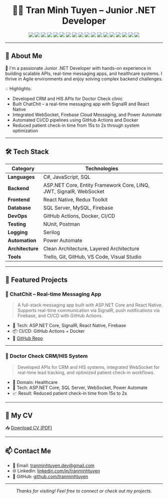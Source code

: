 <h1 align="center">👨‍💻 Tran Minh Tuyen – Junior .NET Developer</h1>

<p align="center">
  <img src="https://img.shields.io/badge/.NET-512BD4?style=for-the-badge&logo=dotnet&logoColor=white"/>
  <img src="https://img.shields.io/badge/C%23-239120?style=for-the-badge&logo=c-sharp&logoColor=white"/>
  <img src="https://img.shields.io/badge/ASP.NET_Core-512BD4?style=for-the-badge&logo=.net&logoColor=white"/>
  <img src="https://img.shields.io/badge/Entity_Framework_Core-68217A?style=for-the-badge"/>
  <img src="https://img.shields.io/badge/SignalR-00BFFF?style=for-the-badge"/>
  <img src="https://img.shields.io/badge/WebSocket-FF9900?style=for-the-badge"/>
  <img src="https://img.shields.io/badge/JWT-000000?style=for-the-badge"/>
  <img src="https://img.shields.io/badge/React_Native-61DAFB?style=for-the-badge&logo=react&logoColor=white"/>
  <img src="https://img.shields.io/badge/Redux_Toolkit-764ABC?style=for-the-badge"/>
  <img src="https://img.shields.io/badge/Firebase-FFCA28?style=for-the-badge&logo=firebase&logoColor=black"/>
  <img src="https://img.shields.io/badge/SQL_Server-CC2927?style=for-the-badge&logo=microsoft-sql-server&logoColor=white"/>
  <img src="https://img.shields.io/badge/MySQL-4479A1?style=for-the-badge&logo=mysql&logoColor=white"/>
  <img src="https://img.shields.io/badge/Docker-2496ED?style=for-the-badge&logo=docker&logoColor=white"/>
  <img src="https://img.shields.io/badge/GitHub_Actions-2088FF?style=for-the-badge&logo=github-actions&logoColor=white"/>
  <img src="https://img.shields.io/badge/Postman-FF6C37?style=for-the-badge&logo=postman&logoColor=white"/>
  <img src="https://img.shields.io/badge/Power_Automate-0078D4?style=for-the-badge&logo=microsoft&logoColor=white"/>
  <img src="https://img.shields.io/badge/NUnit-0099CC?style=for-the-badge"/>
  <img src="https://img.shields.io/badge/Serilog-1E1E1E?style=for-the-badge"/>
</p>

---

## 🧠 About Me

🎯 I'm a passionate Junior .NET Developer with hands-on experience in building scalable APIs, real-time messaging apps, and healthcare systems. I thrive in Agile environments and enjoy solving complex backend challenges.

💡 Highlights:
- Developed CRM and HIS APIs for Doctor Check clinic
- Built ChatChit – a real-time messaging app with SignalR and React Native
- Integrated WebSocket, Firebase Cloud Messaging, and Power Automate
- Automated CI/CD pipelines using GitHub Actions and Docker
- Reduced patient check-in time from 15s to 2s through system optimization

---

## 🛠️ Tech Stack

| Category         | Technologies                                                                 |
|------------------|------------------------------------------------------------------------------|
| **Languages**    | C#, JavaScript, SQL                                                          |
| **Backend**      | ASP.NET Core, Entity Framework Core, LINQ, JWT, SignalR, WebSocket           |
| **Frontend**     | React Native, Redux Toolkit                                                  |
| **Database**     | SQL Server, MySQL, Firebase                                                  |
| **DevOps**       | GitHub Actions, Docker, CI/CD                                                |
| **Testing**      | NUnit, Postman                                                               |
| **Logging**      | Serilog                                                                      |
| **Automation**   | Power Automate                                                               |
| **Architecture** | Clean Architecture, Layered Architecture                                     |
| **Tools**        | Trello, Git, GitHub, VS Code, Visual Studio                                  |

---

## 🚀 Featured Projects

### 🔹 ChatChit – Real-time Messaging App
> A full-stack messaging app built with ASP.NET Core and React Native. Supports real-time communication via SignalR, push notifications via Firebase, and CI/CD with GitHub Actions.

- 🔧 Tech: ASP.NET Core, SignalR, React Native, Firebase
- 📦 CI/CD: GitHub Actions + Docker
- 🔗 [GitHub Repo](https://github.com/yourusername/chat-chit)

---

### 🔹 Doctor Check CRM/HIS System
> Developed APIs for CRM and HIS systems, integrated WebSocket for real-time lead tracking, and optimized patient check-in workflows.

- 🏥 Domain: Healthcare
- 🔧 Tech: ASP.NET Core, SQL Server, WebSocket, Power Automate
- 📈 Result: Reduced patient check-in time from 15s to 2s

---

## 📄 My CV

📥 [Download CV (PDF)](./CV_Tran_Minh_Tuyen_Junior_English_Plus%20(1).pdf)

---

## 📫 Contact Me

- 📧 Email: tranminhtuyen.dev@gmail.com  
- 🌐 LinkedIn: [linkedin.com/in/tranminhtuyen](https://linkedin.com/in/tranminhtuyen)  
- 🐙 GitHub: [github.com/tranminhtuyen](https://github.com/tranminhtuyen)

---

<p align="center">
  <i>Thanks for visiting! Feel free to connect or check out my projects.</i>
</p>
